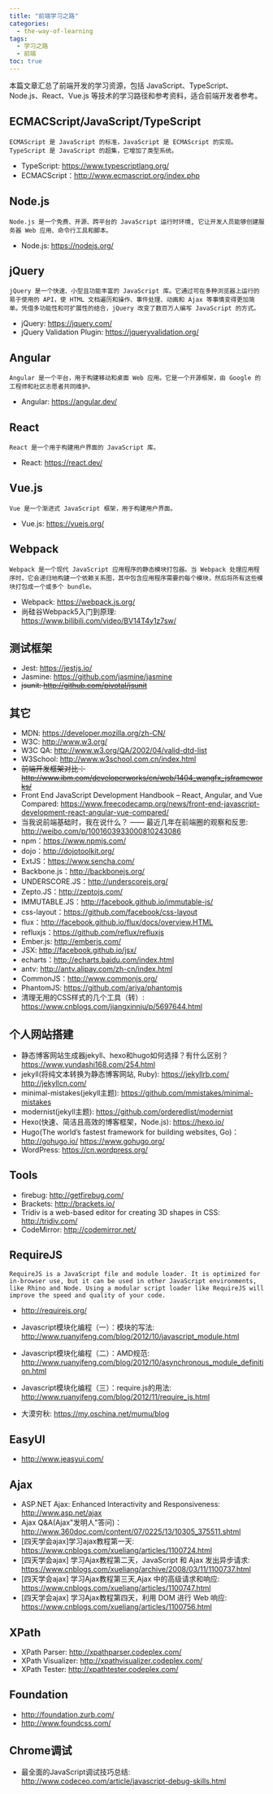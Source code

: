 ```yaml
---
title: "前端学习之路"
categories:
  - the-way-of-learning
tags:
  - 学习之路
  - 前端
toc: true
---
```


本篇文章汇总了前端开发的学习资源，包括 JavaScript、TypeScript、Node.js、React、Vue.js 等技术的学习路径和参考资料，适合前端开发者参考。

## ECMACScript/JavaScript/TypeScript

    ECMAScript 是 JavaScript 的标准，JavaScript 是 ECMAScript 的实现。TypeScript 是 JavaScript 的超集，它增加了类型系统。

* TypeScript: <https://www.typescriptlang.org/>
* ECMACScript：<http://www.ecmascript.org/index.php>

## Node.js

    Node.js 是一个免费、开源、跨平台的 JavaScript 运行时环境, 它让开发人员能够创建服务器 Web 应用、命令行工具和脚本。

* Node.js: <https://nodejs.org/>

## jQuery

    jQuery 是一个快速、小型且功能丰富的 JavaScript 库。它通过可在多种浏览器上运行的易于使用的 API，使 HTML 文档遍历和操作、事件处理、动画和 Ajax 等事情变得更加简单。凭借多功能性和可扩展性的结合，jQuery 改变了数百万人编写 JavaScript 的方式。

* jQuery: <https://jquery.com/>
* jQuery Validation Plugin: <https://jqueryvalidation.org/>

## Angular

    Angular 是一个平台，用于构建移动和桌面 Web 应用。它是一个开源框架，由 Google 的工程师和社区志愿者共同维护。

* Angular: <https://angular.dev/>

## React

    React 是一个用于构建用户界面的 JavaScript 库。

* React: <https://react.dev/>

## Vue.js

    Vue 是一个渐进式 JavaScript 框架，用于构建用户界面。

* Vue.js: <https://vuejs.org/>

## Webpack

    Webpack 是一个现代 JavaScript 应用程序的静态模块打包器。当 Webpack 处理应用程序时，它会递归地构建一个依赖关系图，其中包含应用程序需要的每个模块，然后将所有这些模块打包成一个或多个 bundle。

* Webpack: <https://webpack.js.org/>
* 尚硅谷Webpack5入门到原理: <https://www.bilibili.com/video/BV14T4y1z7sw/>

## 测试框架

* Jest: <https://jestjs.io/>
* Jasmine: <https://github.com/jasmine/jasmine>
* ~~jsunit: <http://github.com/pivotal/jsunit>~~

## 其它

* MDN: <https://developer.mozilla.org/zh-CN/>
* W3C: <http://www.w3.org/>
* W3C QA: <http://www.w3.org/QA/2002/04/valid-dtd-list>
* W3School: <http://www.w3school.com.cn/index.html>
* ~~前端开发框架对比：<http://www.ibm.com/developerworks/cn/web/1404_wangfx_jsframeworks/>~~
* Front End JavaScript Development Handbook – React, Angular, and Vue Compared: <https://www.freecodecamp.org/news/front-end-javascript-development-react-angular-vue-compared/>
* 当我说前端基础时，我在说什么？ —— 最近几年在前端圈的观察和反思: <http://weibo.com/p/1001603933000810243086>
* npm：<https://www.npmjs.com/>
* dojo：<http://dojotoolkit.org/>
* ExtJS：<https://www.sencha.com/>
* Backbone.js：<http://backbonejs.org/>
* UNDERSCORE.JS：<http://underscorejs.org/>
* Zepto.JS：<http://zeptojs.com/>
* IMMUTABLE.JS：<http://facebook.github.io/immutable-js/>
* css-layout：<https://github.com/facebook/css-layout>
* flux：<http://facebook.github.io/flux/docs/overview.HTML>
* refluxjs：<https://github.com/reflux/refluxjs>
* Ember.js: <http://emberjs.com/>
* JSX: <http://facebook.github.io/jsx/>
* echarts：<http://echarts.baidu.com/index.html>
* antv: <http://antv.alipay.com/zh-cn/index.html>
* CommonJS：<http://www.commonjs.org/>
* PhantomJS: <https://github.com/ariya/phantomjs>
* 清理无用的CSS样式的几个工具（转）: <https://www.cnblogs.com/jiangxinnju/p/5697644.html>

## 个人网站搭建

* 静态博客网站生成器jekyll、hexo和hugo如何选择？有什么区别？<https://www.yundashi168.com/254.html>
* jekyll(将纯文本转换为静态博客网站, Ruby): <https://jekyllrb.com/> <http://jekyllcn.com/>
* minimal-mistakes(jekyll主题): <https://github.com/mmistakes/minimal-mistakes>
* modernist(jekyll主题): <https://github.com/orderedlist/modernist>
* Hexo(快速、简洁且高效的博客框架，Node.js): <https://hexo.io/>
* Hugo(The world’s fastest framework for building websites, Go)：<http://gohugo.io/> <https://www.gohugo.org/>
* WordPress: <https://cn.wordpress.org/>

## Tools

* firebug: <http://getfirebug.com/>
* Brackets: <http://brackets.io/>
* Tridiv is a web-based editor for creating 3D shapes in CSS: <http://tridiv.com/>
* CodeMirror: <http://codemirror.net/>

## RequireJS

    RequireJS is a JavaScript file and module loader. It is optimized for in-browser use, but it can be used in other JavaScript environments, like Rhino and Node. Using a modular script loader like RequireJS will improve the speed and quality of your code.

* <http://requirejs.org/>

* Javascript模块化编程（一）：模块的写法: <http://www.ruanyifeng.com/blog/2012/10/javascript_module.html>
* Javascript模块化编程（二）：AMD规范: <http://www.ruanyifeng.com/blog/2012/10/asynchronous_module_definition.html>
* Javascript模块化编程（三）：require.js的用法: <http://www.ruanyifeng.com/blog/2012/11/require_js.html>
* 大漠穷秋: <https://my.oschina.net/mumu/blog>

## EasyUI

* <http://www.jeasyui.com/>

## Ajax

* ASP.NET Ajax: Enhanced Interactivity and Responsiveness: <http://www.asp.net/ajax>
* Ajax Q&A(Ajax"发明人"答问)：<http://www.360doc.com/content/07/0225/13/10305_375511.shtml>
* [四天学会ajax]学习ajax教程第一天: <https://www.cnblogs.com/xueliang/articles/1100724.html>
* [四天学会ajax] 学习Ajax教程第二天，JavaScript 和 Ajax 发出异步请求: <https://www.cnblogs.com/xueliang/archive/2008/03/11/1100737.html>
* [四天学会ajax] 学习Ajax教程第三天,Ajax 中的高级请求和响应: <https://www.cnblogs.com/xueliang/articles/1100747.html>
* [四天学会ajax] 学习Ajax教程第四天，利用 DOM 进行 Web 响应: <https://www.cnblogs.com/xueliang/articles/1100756.html>

## XPath

* XPath Parser: <http://xpathparser.codeplex.com/>
* XPath Visualizer: <http://xpathvisualizer.codeplex.com/>
* XPath Tester: <http://xpathtester.codeplex.com/>

## Foundation

* <http://foundation.zurb.com/>
* <http://www.foundcss.com/>

## Chrome调试

* 最全面的JavaScript调试技巧总结: <http://www.codeceo.com/article/javascript-debug-skills.html>

